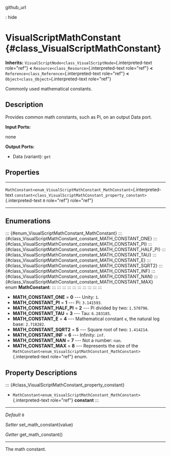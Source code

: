 github\_url

:   hide

VisualScriptMathConstant {#class_VisualScriptMathConstant}
========================

**Inherits:**
`VisualScriptNode<class_VisualScriptNode>`{.interpreted-text role="ref"}
**\<** `Resource<class_Resource>`{.interpreted-text role="ref"} **\<**
`Reference<class_Reference>`{.interpreted-text role="ref"} **\<**
`Object<class_Object>`{.interpreted-text role="ref"}

Commonly used mathematical constants.

Description
-----------

Provides common math constants, such as Pi, on an output Data port.

**Input Ports:**

none

**Output Ports:**

-   Data (variant): `get`

Properties
----------

  ------------------------------------------------------------------------------ -------------------------------------------------------------------------------- -----
  `MathConstant<enum_VisualScriptMathConstant_MathConstant>`{.interpreted-text   `constant<class_VisualScriptMathConstant_property_constant>`{.interpreted-text   `0`
  role="ref"}                                                                    role="ref"}                                                                      

  ------------------------------------------------------------------------------ -------------------------------------------------------------------------------- -----

Enumerations
------------

::: {#enum_VisualScriptMathConstant_MathConstant}
::: {#class_VisualScriptMathConstant_constant_MATH_CONSTANT_ONE}
::: {#class_VisualScriptMathConstant_constant_MATH_CONSTANT_PI}
::: {#class_VisualScriptMathConstant_constant_MATH_CONSTANT_HALF_PI}
::: {#class_VisualScriptMathConstant_constant_MATH_CONSTANT_TAU}
::: {#class_VisualScriptMathConstant_constant_MATH_CONSTANT_E}
::: {#class_VisualScriptMathConstant_constant_MATH_CONSTANT_SQRT2}
::: {#class_VisualScriptMathConstant_constant_MATH_CONSTANT_INF}
::: {#class_VisualScriptMathConstant_constant_MATH_CONSTANT_NAN}
::: {#class_VisualScriptMathConstant_constant_MATH_CONSTANT_MAX}
enum **MathConstant**:
:::
:::
:::
:::
:::
:::
:::
:::
:::
:::

-   **MATH\_CONSTANT\_ONE** = **0** \-\-- Unity: `1`.
-   **MATH\_CONSTANT\_PI** = **1** \-\-- Pi: `3.141593`.
-   **MATH\_CONSTANT\_HALF\_PI** = **2** \-\-- Pi divided by two:
    `1.570796`.
-   **MATH\_CONSTANT\_TAU** = **3** \-\-- Tau: `6.283185`.
-   **MATH\_CONSTANT\_E** = **4** \-\-- Mathematical constant `e`, the
    natural log base: `2.718282`.
-   **MATH\_CONSTANT\_SQRT2** = **5** \-\-- Square root of two:
    `1.414214`.
-   **MATH\_CONSTANT\_INF** = **6** \-\-- Infinity: `inf`.
-   **MATH\_CONSTANT\_NAN** = **7** \-\-- Not a number: `nan`.
-   **MATH\_CONSTANT\_MAX** = **8** \-\-- Represents the size of the
    `MathConstant<enum_VisualScriptMathConstant_MathConstant>`{.interpreted-text
    role="ref"} enum.

Property Descriptions
---------------------

::: {#class_VisualScriptMathConstant_property_constant}
-   `MathConstant<enum_VisualScriptMathConstant_MathConstant>`{.interpreted-text
    role="ref"} **constant**
:::

  ----------- ----------------------------
  *Default*   `0`

  *Setter*    set\_math\_constant(value)

  *Getter*    get\_math\_constant()
  ----------- ----------------------------

The math constant.
